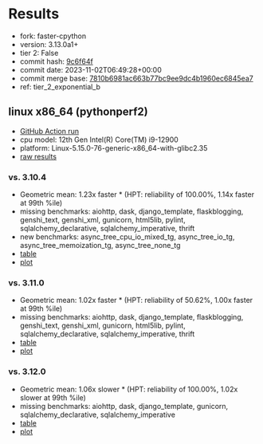 # Results

- fork: faster-cpython
- version: 3.13.0a1+
- tier 2: False
- commit hash: [9c6f64f](https://github.com/faster%2dcpython/cpython/commit/9c6f64f)
- commit date: 2023-11-02T06:49:28+00:00
- commit merge base: [7810b6981ac663b77bc9ee9dc4b1960ec6845ea7](https://github.com/faster%2dcpython/cpython/commit/7810b6981ac663b77bc9ee9dc4b1960ec6845ea7)
- ref: tier_2_exponential_b

## linux x86_64 (pythonperf2)

- [GitHub Action run](https://github.com/faster-cpython/benchmarking/actions/runs/6743564464)
- cpu model: 12th Gen Intel(R) Core(TM) i9-12900
- platform: Linux-5.15.0-76-generic-x86_64-with-glibc2.35
- [raw results](bm-20231102-pythonperf2-x86_64-faster%252dcpython-tier_2_exponential_b-3.13.0a1%2B-9c6f64f.json)

### vs. 3.10.4

- Geometric mean: 1.23x faster \* (HPT: reliability of 100.00%, 1.14x faster at 99th %ile)
- missing benchmarks: aiohttp, dask, django_template, flaskblogging, genshi_text, genshi_xml, gunicorn, html5lib, pylint, sqlalchemy_declarative, sqlalchemy_imperative, thrift
- new benchmarks: async_tree_cpu_io_mixed_tg, async_tree_io_tg, async_tree_memoization_tg, async_tree_none_tg
- [table](bm-20231102-pythonperf2-x86_64-faster%252dcpython-tier_2_exponential_b-3.13.0a1%2B-9c6f64f-vs-3.10.4.md)
- [plot](bm-20231102-pythonperf2-x86_64-faster%252dcpython-tier_2_exponential_b-3.13.0a1%2B-9c6f64f-vs-3.10.4.png)

### vs. 3.11.0

- Geometric mean: 1.02x faster \* (HPT: reliability of 50.62%, 1.00x faster at 99th %ile)
- missing benchmarks: aiohttp, dask, django_template, flaskblogging, genshi_text, genshi_xml, gunicorn, html5lib, pylint, sqlalchemy_declarative, sqlalchemy_imperative, thrift
- [table](bm-20231102-pythonperf2-x86_64-faster%252dcpython-tier_2_exponential_b-3.13.0a1%2B-9c6f64f-vs-3.11.0.md)
- [plot](bm-20231102-pythonperf2-x86_64-faster%252dcpython-tier_2_exponential_b-3.13.0a1%2B-9c6f64f-vs-3.11.0.png)

### vs. 3.12.0

- Geometric mean: 1.06x slower \* (HPT: reliability of 100.00%, 1.02x slower at 99th %ile)
- missing benchmarks: aiohttp, dask, django_template, gunicorn, sqlalchemy_declarative, sqlalchemy_imperative
- [table](bm-20231102-pythonperf2-x86_64-faster%252dcpython-tier_2_exponential_b-3.13.0a1%2B-9c6f64f-vs-3.12.0.md)
- [plot](bm-20231102-pythonperf2-x86_64-faster%252dcpython-tier_2_exponential_b-3.13.0a1%2B-9c6f64f-vs-3.12.0.png)

